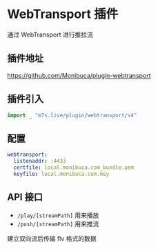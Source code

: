 # WebTransport 插件

通过 WebTransport 进行推拉流

## 插件地址

https://github.com/Monibuca/plugin-webtransport

## 插件引入

```go
import _ "m7s.live/plugin/webtransport/v4"
```

## 配置

```yaml
webtransport:
  listenaddr: :4433
  certfile: local.monibuca.com_bundle.pem
  keyfile: local.monibuca.com.key
```

## API 接口

- `/play/[streamPath]` 用来播放
- `/push/[streamPath]` 用来推流

建立双向流后传输 flv 格式的数据
